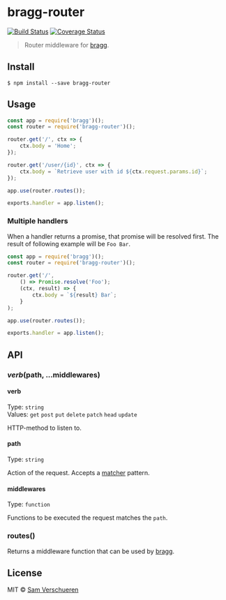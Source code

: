 # bragg-router

[![Build Status](https://travis-ci.org/SamVerschueren/bragg-router.svg?branch=master)](https://travis-ci.org/SamVerschueren/bragg-router)
[![Coverage Status](https://coveralls.io/repos/github/SamVerschueren/bragg-router/badge.svg?branch=master)](https://coveralls.io/github/SamVerschueren/bragg-router?branch=master)

> Router middleware for [bragg](https://github.com/SamVerschueren/bragg).


## Install

```
$ npm install --save bragg-router
```


## Usage

```js
const app = require('bragg')();
const router = require('bragg-router')();

router.get('/', ctx => {
    ctx.body = 'Home';
});

router.get('/user/{id}', ctx => {
    ctx.body = `Retrieve user with id ${ctx.request.params.id}`;
});

app.use(router.routes());

exports.handler = app.listen();
```

### Multiple handlers

When a handler returns a promise, that promise will be resolved first. The result of following example will be `Foo Bar`.

```js
const app = require('bragg')();
const router = require('bragg-router')();

router.get('/',
	() => Promise.resolve('Foo');
	(ctx, result) => {
		ctx.body = `${result} Bar`;
	}
);

app.use(router.routes());

exports.handler = app.listen();
```


## API

### *verb*(path, ...middlewares)

#### verb

Type: `string`<br>
Values: `get` `post` `put` `delete` `patch` `head` `update`

HTTP-method to listen to.

#### path

Type: `string`

Action of the request. Accepts a [matcher](https://github.com/sindresorhus/matcher) pattern.

#### middlewares

Type: `function`

Functions to be executed the request matches the `path`.

### routes()

Returns a middleware function that can be used by [bragg](https://github.com/SamVerschueren/bragg).


## License

MIT © [Sam Verschueren](https://github.com/SamVerschueren)
